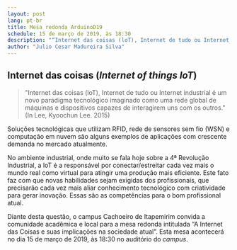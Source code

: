 ```yaml
---
layout: post
lang: pt-br
title: Mesa redonda ArduinoD19
schedule: 15 de março de 2019, às 18:30
description: "“Internet das coisas (loT), Internet de tudo ou Internet industrial é um novo paradigma tecnológico imaginado como uma rede global de máquinas e dispositivos capazes de interagirem uns com os outros.” (In Lee, Kyoochun Lee. 2015)"
author: "Julio Cesar Madureira Silva"
---
```


## Internet das coisas (_Internet of things IoT_)

> "Internet das coisas (loT), Internet de tudo ou Internet industrial é um novo paradigma tecnológico imaginado como uma rede global de máquinas e dispositivos capazes de interagirem uns com os outros." (In Lee, Kyoochun Lee. 2015)

Soluções tecnológicas que utilizam RFID, rede de sensores sem fio (WSN) e computação em nuvem são alguns exemplos de aplicações com crescente demanda no mercado atualmente.

No ambiente industrial, onde muito se fala hoje sobre a 4ª Revolução Industrial, a loT é a responsável por conectar/estreitar cada vez mais o mundo real como virtual para atingir uma produção mais eficiente. Este fato faz com que novas habilidades sejam exigidas dos profissionais, que precisarão cada vez mais aliar conhecimento tecnológico com criatividade para gerar inovação. Essas são as competências para o bom profissional atual.

Diante desta questão, o campus Cachoeiro de Itapemirim convida a comunidade acadêmica e local para a mesa redonda intitulada “A Internet das Coisas e suas implicações na sociedade atual”. Esta mesa acontecerá no dia 15 de março de 2019, às 18:30 no auditório do _campus_.
